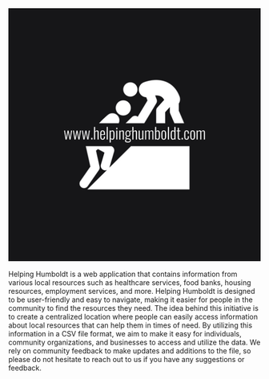 <img src="helping.png" alt="HelpingHumboldt" title="logo">

Helping Humboldt is a web application that contains information from various local resources such as healthcare services, food banks, housing resources, employment services, and more. Helping Humboldt is designed to be user-friendly and easy to navigate, making it easier for people in the community to find the resources they need. The idea behind this initiative is to create a centralized location where people can easily access information about local resources that can help them in times of need. By utilizing this information in a CSV file format, we aim to make it easy for individuals, community organizations, and businesses to access and utilize the data. We rely on community feedback to make updates and additions to the file, so please do not hesitate to reach out to us if you have any suggestions or feedback.
